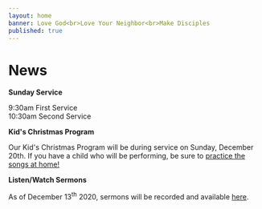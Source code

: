 ```yaml
---
layout: home
banner: Love God<br>Love Your Neighbor<br>Make Disciples
published: true
---
```


# News

**Sunday Service**

9:30am First Service<br>
10:30am Second Service

**Kid's Christmas Program**

Our Kid's Christmas Program will be during service on Sunday, December 20th. If you have a child who will be performing, be sure to [practice the songs at home!](/christmas)

**Listen/Watch Sermons**

As of December 13<sup>th</sup> 2020, sermons will be recorded and available [here](/sermons).
